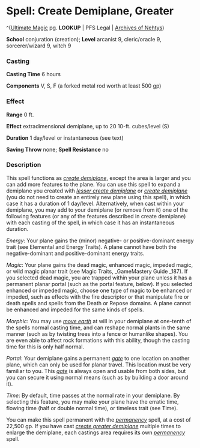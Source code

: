 # Spell: Create Demiplane, Greater

^([Ultimate Magic][ss-greater-create-demiplane] pg. **LOOKUP** | PFS Legal | [Archives of Nehtys][sn-greater-create-demiplane])

**School** conjuration (creation); **Level** arcanist 9, cleric/oracle 9, sorcerer/wizard 9, witch 9

### Casting

**Casting Time** 6 hours  

**Components** V, S, F (a forked metal rod worth at least 500 gp)

### Effect

**Range** 0 ft.  

**Effect** extradimensional demiplane, up to 20 10-ft. cubes/level (S)  

**Duration** 1 day/level or instantaneous (see text)  

**Saving Throw** none; **Spell Resistance** no

### Description

This spell functions as _[create demiplane]_, except the area is larger and you can add more features to the plane. You can use this spell to expand a demiplane you created with _[lesser create demiplane]_ or _[create demiplane]_ (you do not need to create an entirely new plane using this spell), in which case it has a duration of 1 day/level. Alternatively, when cast within your demiplane, you may add to your demiplane (or remove from it) one of the following features (or any of the features described in create demiplane) with each casting of the spell, in which case it has an instantaneous duration.  

_Energy_: Your plane gains the (minor) negative- or positive-dominant energy trait (see Elemental and Energy Traits). A plane cannot have both the negative-dominant and positive-dominant energy traits.  

_Magic_: Your plane gains the dead magic, enhanced magic, impeded magic, or wild magic planar trait (see Magic Traits, _GameMastery Guide _187). If you selected dead magic, you are trapped within your plane unless it has a permanent planar portal (such as the portal feature, below). If you selected enhanced or impeded magic, choose one type of magic to be enhanced or impeded, such as effects with the fire descriptor or that manipulate fire or death spells and spells from the Death or Repose domains. A plane cannot be enhanced and impeded for the same kinds of spells.  

_Morphic_: You may use _[move earth]_ at will in your demiplane at one-tenth of the spells normal casting time, and can reshape normal plants in the same manner (such as by twisting trees into a fence or humanlike shapes). You are even able to affect rock formations with this ability, though the casting time for this is only half normal.  

_Portal_: Your demiplane gains a permanent _[gate]_ to one location on another plane, which can only be used for planar travel. This location must be very familiar to you. This _[gate]_ is always open and usable from both sides, but you can secure it using normal means (such as by building a door around it).  

_Time_: By default, time passes at the normal rate in your demiplane. By selecting this feature, you may make your plane have the erratic time, flowing time (half or double normal time), or timeless trait (see Time).  

You can make this spell permanent with the _[permanency]_ spell, at a cost of 22,500 gp. If you have cast _[create greater demiplane]_ multiple times to enlarge the demiplane, each castings area requires its own _[permanency]_ spell.

[ss-greater-create-demiplane]: http://paizo.com/pathfinderRPG/v57
[sn-greater-create-demiplane]: http://www.archivesofnethys.com/SpellDisplay.aspx?ItemName=Create%20Demiplane%2C%20Greater
[gate]: http://www.archivesofnethys.com/SpellDisplay.aspx?ItemName=gate
[create demiplane]: http://www.archivesofnethys.com/SpellDisplay.aspx?ItemName=create%20demiplane
[move earth]: http://www.archivesofnethys.com/SpellDisplay.aspx?ItemName=move%20earth
[lesser create demiplane]: http://www.archivesofnethys.com/SpellDisplay.aspx?ItemName=lesser%20create%20demiplane
[create greater demiplane]: http://www.archivesofnethys.com/SpellDisplay.aspx?ItemName=create%20greater%20demiplane
[permanency]: http://www.archivesofnethys.com/SpellDisplay.aspx?ItemName=permanency